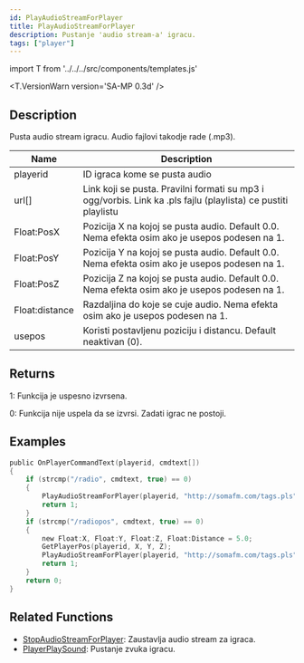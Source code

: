 ```yaml
---
id: PlayAudioStreamForPlayer
title: PlayAudioStreamForPlayer
description: Pustanje 'audio stream-a' igracu.
tags: ["player"]
---
```


import T from '../../../src/components/templates.js'

<T.VersionWarn version='SA-MP 0.3d' />

## Description

Pusta audio stream igracu. Audio fajlovi takodje rade (.mp3).

| Name           | Description                                                                                                   |
| -------------- | ------------------------------------------------------------------------------------------------------------- |
| playerid       | ID igraca kome se pusta audio                                                                                 |
| url[]          | Link koji se pusta. Pravilni formati su mp3 i ogg/vorbis. Link ka .pls fajlu (playlista) ce pustiti playlistu |
| Float:PosX     | Pozicija X na kojoj se pusta audio. Default 0.0. Nema efekta osim ako je usepos podesen na 1.                 |
| Float:PosY     | Pozicija Y na kojoj se pusta audio. Default 0.0. Nema efekta osim ako je usepos podesen na 1.                 |
| Float:PosZ     | Pozicija Z na kojoj se pusta audio. Default 0.0. Nema efekta osim ako je usepos podesen na 1.                 |
| Float:distance | Razdaljina do koje se cuje audio. Nema efekta osim ako je usepos podesen na 1.                                |
| usepos         | Koristi postavljenu poziciju i distancu. Default neaktivan (0).                                               |

## Returns

1: Funkcija je uspesno izvrsena.

0: Funkcija nije uspela da se izvrsi. Zadati igrac ne postoji.

## Examples

```c
public OnPlayerCommandText(playerid, cmdtext[])
{
    if (strcmp("/radio", cmdtext, true) == 0)
    {
        PlayAudioStreamForPlayer(playerid, "http://somafm.com/tags.pls");
        return 1;
    }
    if (strcmp("/radiopos", cmdtext, true) == 0)
    {
        new Float:X, Float:Y, Float:Z, Float:Distance = 5.0;
        GetPlayerPos(playerid, X, Y, Z);
        PlayAudioStreamForPlayer(playerid, "http://somafm.com/tags.pls", X, Y, Z, Distance, 1);
        return 1;
    }
    return 0;
}
```

## Related Functions

- [StopAudioStreamForPlayer](StopAudioStreamForPlayer.md): Zaustavlja audio stream za igraca.
- [PlayerPlaySound](PlayerPlaySound.md): Pustanje zvuka igracu.
